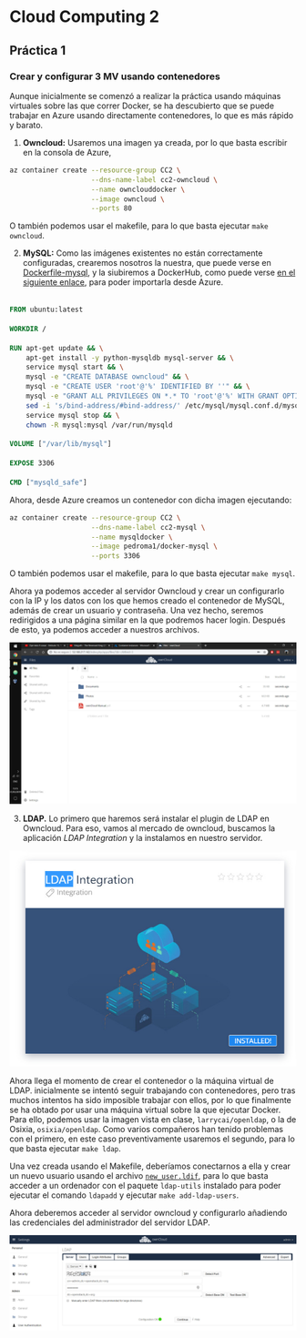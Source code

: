 # Cloud Computing 2

## Práctica 1

### Crear y configurar 3 MV usando contenedores

Aunque inicialmente se comenzó a realizar la práctica usando máquinas virtuales sobre las que correr Docker, se ha descubierto que se puede trabajar en Azure usando directamente contenedores, lo que es más rápido y barato.

1. __Owncloud:__ Usaremos una imagen ya creada, por lo que basta escribir en la consola de Azure,

```bash
az container create --resource-group CC2 \
                    --dns-name-label cc2-owncloud \
                    --name ownclouddocker \
                    --image owncloud \
                    --ports 80
```

O también podemos usar el makefile, para lo que basta ejecutar `make owncloud`.

2. __MySQL:__ Como las imágenes existentes no están correctamente configuradas, crearemos nosotros la nuestra, que puede verse en [Dockerfile-mysql](Dockerfile-mysql), y la siubiremos a DockerHub, como puede verse [en el siguiente enlace](https://hub.docker.com/r/pedroma1/docker-mysql), para poder importarla desde Azure.

```dockerfile

FROM ubuntu:latest

WORKDIR /

RUN apt-get update && \
    apt-get install -y python-mysqldb mysql-server && \
    service mysql start && \
    mysql -e "CREATE DATABASE owncloud" && \
    mysql -e "CREATE USER 'root'@'%' IDENTIFIED BY ''" && \
    mysql -e "GRANT ALL PRIVILEGES ON *.* TO 'root'@'%' WITH GRANT OPTION" && \
    sed -i 's/bind-address/#bind-address/' /etc/mysql/mysql.conf.d/mysqld.cnf && \
    service mysql stop && \
    chown -R mysql:mysql /var/run/mysqld

VOLUME ["/var/lib/mysql"]

EXPOSE 3306

CMD ["mysqld_safe"]

```
Ahora, desde Azure creamos un contenedor con dicha imagen ejecutando:

```bash
az container create --resource-group CC2 \
                    --dns-name-label cc2-mysql \
                    --name mysqldocker \
                    --image pedroma1/docker-mysql \
                    --ports 3306
```

O también podemos usar el makefile, para lo que basta ejecutar `make mysql`.

Ahora ya podemos acceder al servidor Owncloud y crear un configurarlo con la IP y los datos con los que hemos creado el contenedor de MySQL, además de crear un usuario y contraseña. Una vez hecho, seremos redirigidos a una página similar en la que podremos hacer login. Después de esto, ya podemos acceder a nuestros archivos.

![Owncloud hokme](img/owncloud-home.jpg)

3. __LDAP.__ Lo primero que haremos será instalar el plugin de LDAP en Owncloud. Para eso, vamos al mercado de owncloud, buscamos la aplicación _LDAP Integration_ y la instalamos en nuestro servidor.

![Plugin de LDAP](img/owncloud-ldap.jpg)

Ahora llega el momento de crear el contenedor o la máquina virtual de LDAP. inicialmente se intentó seguir trabajando con contenedores, pero tras muchos intentos ha sido imposible trabajar con ellos, por lo que finalmente se ha obtado por usar una máquina virtual sobre la que ejecutar Docker. Para ello, podemos usar la imagen vista en clase, `larrycai/openldap`, o la de Osixia, `osixia/openldap`. Como varios compañeros han tenido problemas con el primero, en este caso preventivamente usaremos el segundo, para lo que basta ejecutar `make ldap`.

Una vez creada usando el Makefile, deberíamos conectarnos a ella y crear un nuevo usuario usando el archivo [`new_user.ldif`](new_user.ldif), para lo que basta acceder a un ordenador con el paquete `ldap-utils` instalado para poder ejecutar el comando `ldapadd` y ejecutar `make add-ldap-users`.

Ahora deberemos acceder al servidor owncloud y configurarlo añadiendo las credenciales del administrador del servidor LDAP.

![Configurando LDAP](img/owncloud-conf-ldap.jpg)
